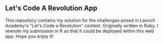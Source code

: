 ## Let's Code A Revolution App

This repository contains my solution for the challenges posed in Launch Academy's "Let's Code a Revolution" contest. Originally written in Ruby, I rewrote my submission in R so that it could be deployed within this web app. Hope you enjoy it!